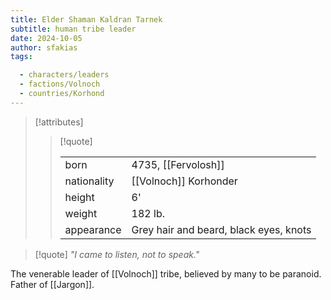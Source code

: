 ```yaml
---
title: Elder Shaman Kaldran Tarnek
subtitle: human tribe leader
date: 2024-10-05
author: sfakias
tags:

  - characters/leaders
  - factions/Volnoch
  - countries/Korhond
---
```

> [!attributes]
> 
> > [!quote]
> >
> > | | |
> > | --- | --- |
> > | born | 4735, [[Fervolosh]] |
> > | nationality | [[Volnoch]] Korhonder |
> > | height | 6' |
> > | weight | 182 lb. |
> > | appearance | Grey hair and beard, black eyes, knots |

> [!quote] 
> _"I came to listen, not to speak."_

The venerable leader of [[Volnoch]] tribe, believed by many to be paranoid. Father of [[Jargon]].
